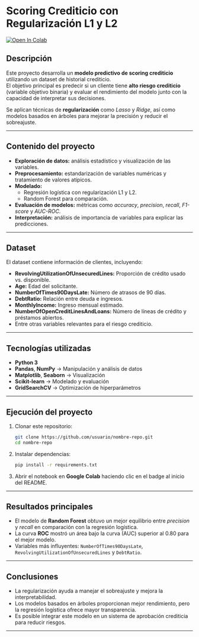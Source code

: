 #  Scoring Crediticio con Regularización L1 y L2

[![Open In Colab](https://colab.research.google.com/assets/colab-badge.svg)](https://colab.research.google.com/drive/1FHIgES9nJh_Y4Eu5zqdS-UUNbGAI7ZwO?authuser=2#scrollTo=1n_GrOBfpS3Z)

## Descripción
Este proyecto desarrolla un **modelo predictivo de scoring crediticio** utilizando un dataset de historial crediticio.  
El objetivo principal es predecir si un cliente tiene **alto riesgo crediticio** (variable objetivo binaria) y evaluar el rendimiento del modelo junto con la capacidad de interpretar sus decisiones.

Se aplican técnicas de **regularización** como *Lasso* y *Ridge*, así como modelos basados en árboles para mejorar la precisión y reducir el sobreajuste.

---

## Contenido del proyecto
- **Exploración de datos:** análisis estadístico y visualización de las variables.
- **Preprocesamiento:** estandarización de variables numéricas y tratamiento de valores atípicos.
- **Modelado:**
  - Regresión logística con regularización L1 y L2.
  - Random Forest para comparación.
- **Evaluación de modelos:** métricas como *accuracy*, *precision*, *recall*, *F1-score* y *AUC-ROC*.
- **Interpretación:** análisis de importancia de variables para explicar las predicciones.

---

## Dataset
El dataset contiene información de clientes, incluyendo:
- **RevolvingUtilizationOfUnsecuredLines:** Proporción de crédito usado vs. disponible.
- **Age:** Edad del solicitante.
- **NumberOfTimes90DaysLate:** Número de atrasos de 90 días.
- **DebtRatio:** Relación entre deuda e ingresos.
- **MonthlyIncome:** Ingreso mensual estimado.
- **NumberOfOpenCreditLinesAndLoans:** Número de líneas de crédito y préstamos abiertos.
- Entre otras variables relevantes para el riesgo crediticio.

---

##  Tecnologías utilizadas
- **Python 3**
- **Pandas**, **NumPy** → Manipulación y análisis de datos
- **Matplotlib**, **Seaborn** → Visualización
- **Scikit-learn** → Modelado y evaluación
- **GridSearchCV** → Optimización de hiperparámetros

---

## Ejecución del proyecto
1. Clonar este repositorio:
   ```bash
   git clone https://github.com/usuario/nombre-repo.git
   cd nombre-repo
   ```
2. Instalar dependencias:
   ```bash
   pip install -r requirements.txt
   ```
3. Abrir el notebook en **Google Colab** haciendo clic en el badge al inicio del README.

---

## Resultados principales
- El modelo de **Random Forest** obtuvo un mejor equilibrio entre *precision* y *recall* en comparación con la regresión logística.
- La curva **ROC** mostró un área bajo la curva (AUC) superior al 0.80 para el mejor modelo.
- Variables más influyentes: `NumberOfTimes90DaysLate`, `RevolvingUtilizationOfUnsecuredLines` y `DebtRatio`.

---

## Conclusiones
- La regularización ayuda a manejar el sobreajuste y mejora la interpretabilidad.
- Los modelos basados en árboles proporcionan mejor rendimiento, pero la regresión logística ofrece mayor transparencia.
- Es posible integrar este modelo en un sistema de aprobación crediticia para reducir riesgos.

---



